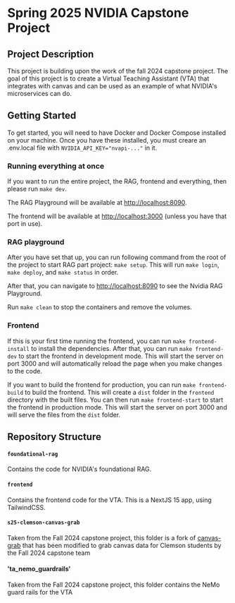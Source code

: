 # Spring 2025 NVIDIA Capstone Project

## Project Description
This project is building upon the work of the fall 2024 capstone project. The goal of this project is to
create a Virtual Teaching Assistant (VTA) that integrates with canvas and can be used as an example
of what NVIDIA's microservices can do.

## Getting Started
To get started, you will need to have Docker and Docker Compose installed on your machine. Once you have these installed, you must creare an .env.local file with `NVIDIA_API_KEY="nvapi-..."` in it.

### Running everything at once
If you want to run the entire project, the RAG, frontend and everything, then please run `make dev`.

The RAG Playground will be available at [http://localhost:8090](http://localhost:8090).

The frontend will be available at [http://localhost:3000](http://localhost:3000) (unless you have that port in use).

### RAG playground
After you have set that up, you can run following command from the root of the project to start RAG part project:
`make setup`. This will run `make login`, `make deploy`, and `make status` in order.

After that, you can navigate to [http://localhost:8090](http://localhost:8090) to see the Nvidia RAG Playground.

Run `make clean` to stop the containers and remove the volumes.

### Frontend
If this is your first time running the frontend, you can run `make frontend-install` to install the dependencies. After that, you can run `make frontend-dev` to start the frontend in development mode. This will start the server on port 3000 and will automatically reload the page when you make changes to the code. 

If you want to build the frontend for production, you can run `make frontend-build` to build the frontend. This will create a `dist` folder in the `frontend` directory with the built files. You can then run `make frontend-start` to start the frontend in production mode. This will start the server on port 3000 and will serve the files from the `dist` folder.

## Repository Structure

#### `foundational-rag`
Contains the code for NVIDIA's foundational RAG.

#### `frontend`
Contains the frontend code for the VTA. This is a NextJS 15 app, using TailwindCSS. 

#### `s25-clemson-canvas-grab`
Taken from the Fall 2024 capstone project, this folder is a fork of [canvas-grab](https://github.com/skyzh/canvas_grab) that 
has been modified to grab canvas data for Clemson students by the Fall 2024 capstone team

#### 'ta_nemo_guardrails'
Taken from the Fall 2024 capstone project, this folder contains the NeMo guard rails for the VTA
